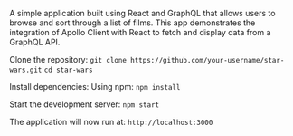 
A simple application built using React and GraphQL that allows users to browse and sort through a list of films. This app demonstrates the integration of Apollo Client with React to fetch and display data from a GraphQL API.

Clone the repository:
```git clone https://github.com/your-username/star-wars.git```
```cd star-wars```

Install dependencies: Using npm:
```npm install```

Start the development server:
```npm start```

The application will now run at: 
```http://localhost:3000```